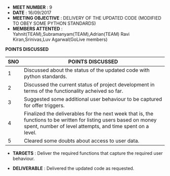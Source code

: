 * **MEET NUMBER** : 9
* **DATE** :  16/09/2017
* **MEETING OBJECTIVE** : DELIVERY OF THE UPDATED CODE (MODIFIED TO OBEY SOME PYTHON STANDARDS)
* **MEMBERS ATTENTED** : Yahnit(TEAM),Subramanyam(TEAM),Adrian(TEAM)
                         Ravi Kiran,Srinivas,Luv Agarwal(GoLive members)

**POINTS DISCUSSED**

SNO | POINTS DISCUSSED
---- | ----
1 | Discussed about the status of the updated code with python standards.
2 | Discussed the current status of project development in terms of the functionality acheived so far.
3 | Suggested some additional user behaviour to be captured for offer triggers.
4 | Finalized the deliverables for the next week that is, the functions to be written for listing users based on money spent, number of level attempts, and time spent on a level.
5 | Cleared some doubts about access to user data.

* **TARGETS** : Deliver the required functions that capture the required user behaviour.

* **DELIVERABLE** : Delivered the updated code as requested.
